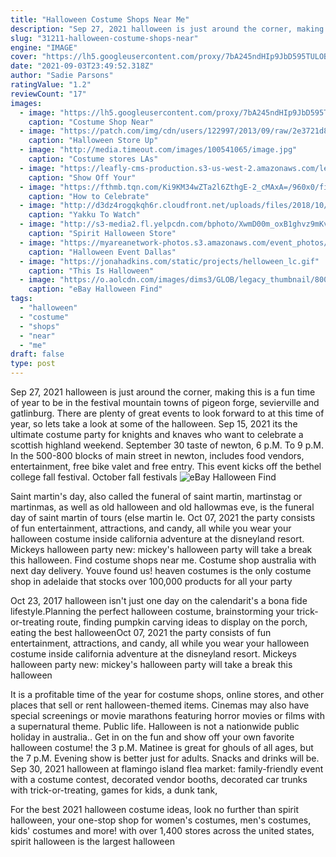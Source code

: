 ```yaml
---
title: "Halloween Costume Shops Near Me"
description: "Sep 27, 2021 halloween is just around the corner, making this is a fun time of year to be in the festival mountain towns of pigeon forge, sevierville and gatlinburg. There are plenty of great events to look forward to at this time of year, so lets take a look at some of the halloween"
slug: "31211-halloween-costume-shops-near"
engine: "IMAGE"
cover: "https://lh5.googleusercontent.com/proxy/7bA245ndHIp9JbD595TULOBdpUjp1mziwnE73JIgAuWAe6Kg5644fRfeSlITIqGpIRRr3r9wRWFmr9Kggi7AhvElzE8_Sbqdxfp3VD_WmqxWy8Q_uzaqe7N5CUH9pFkazEiHqM4f3S9upg=s0-d"
date: "2021-09-03T23:49:52.318Z"
author: "Sadie Parsons"
ratingValue: "1.2"
reviewCount: "17"
images:
  - image: "https://lh5.googleusercontent.com/proxy/7bA245ndHIp9JbD595TULOBdpUjp1mziwnE73JIgAuWAe6Kg5644fRfeSlITIqGpIRRr3r9wRWFmr9Kggi7AhvElzE8_Sbqdxfp3VD_WmqxWy8Q_uzaqe7N5CUH9pFkazEiHqM4f3S9upg=s0-d"
    caption: "Costume Shop Near"
  - image: "https://patch.com/img/cdn/users/122997/2013/09/raw/2e3721d80c8548d5981b571a02375e1a.jpg?width=695"
    caption: "Halloween Store Up"
  - image: "http://media.timeout.com/images/100541065/image.jpg"
    caption: "Costume stores LAs"
  - image: "https://leafly-cms-production.s3-us-west-2.amazonaws.com/legacy/content/show-off-your-favorite-strain-with-these-8-halloween-costume-idea/cMyJDw0wQXa2nEalii6S_Grape-Ape.jpg"
    caption: "Show Off Your"
  - image: "https://fthmb.tqn.com/Ki9KM34wZTa2l6ZthgE-2_cMAxA=/960x0/filters:no_upscale():max_bytes(150000):strip_icc()/batala-village-halloween-parade-2-57c45ccd5f9b5855e5ac261d.jpg"
    caption: "How to Celebrate"
  - image: "http://d3dz4rogqkqh6r.cloudfront.net/uploads/files/2018/10/yimg_YnUt5Z-640x360.jpg"
    caption: "Yakku To Watch"
  - image: "http://s3-media2.fl.yelpcdn.com/bphoto/XwmD00m_oxB1ghvz9mKv5Q/o.jpg"
    caption: "Spirit Halloween Store"
  - image: "https://myareanetwork-photos.s3.amazonaws.com/event_photos/f/432959_1570349622.jpg"
    caption: "Halloween Event Dallas"
  - image: "https://jonahadkins.com/static/projects/helloween_lc.gif"
    caption: "This Is Halloween"
  - image: "https://o.aolcdn.com/images/dims3/GLOB/legacy_thumbnail/800x450/format/jpg/quality/85/http://www.blogcdn.com/www.autoblog.com/media/2007/10/c7ae_1.jpg"
    caption: "eBay Halloween Find"
tags:
  - "halloween"
  - "costume"
  - "shops"
  - "near"
  - "me"
draft: false
type: post
---
```


Sep 27, 2021 halloween is just around the corner, making this is a fun time of year to be in the festival mountain towns of pigeon forge, sevierville and gatlinburg. There are plenty of great events to look forward to at this time of year, so lets take a look at some of the halloween. Sep 15, 2021 its the ultimate costume party for knights and knaves who want to celebrate a scottish highland weekend. September 30 taste of newton, 6 p.M. To 9 p.M. In the 500-800 blocks of main street in newton, includes food vendors, entertainment, free bike valet and free entry. This event kicks off the bethel college fall festival. October fall festivals
![eBay Halloween Find](https://o.aolcdn.com/images/dims3/GLOB/legacy_thumbnail/800x450/format/jpg/quality/85/http://www.blogcdn.com/www.autoblog.com/media/2007/10/c7ae_1.jpg "eBay Halloween Find")

Saint martin&#39;s day, also called the funeral of saint martin, martinstag or martinmas, as well as old halloween and old hallowmas eve, is the funeral day of saint martin of tours (else martin le. Oct 07, 2021 the party consists of fun entertainment, attractions, and candy, all while you wear your halloween costume inside california adventure at the disneyland resort. Mickeys halloween party new: mickey&#39;s halloween party will take a break this halloween. Find costume shops near me. Costume shop australia with next day delivery. Youve found us! heaven costumes is the only costume shop in adelaide that stocks over 100,000 products for all your party
<!--inArticleAds-->

<!--galleryOne-->

Oct 23, 2017 halloween isn't just one day on the calendarit's a bona fide lifestyle.Planning the perfect halloween costume, brainstorming your trick-or-treating route, finding pumpkin carving ideas to display on the porch, eating the best halloweenOct 07, 2021 the party consists of fun entertainment, attractions, and candy, all while you wear your halloween costume inside california adventure at the disneyland resort. Mickeys halloween party new: mickey's halloween party will take a break this halloween
<!--inArticleAds-->

<!--galleryTwo-->

It is a profitable time of the year for costume shops, online stores, and other places that sell or rent halloween-themed items. Cinemas may also have special screenings or movie marathons featuring horror movies or films with a supernatural theme. Public life. Halloween is not a nationwide public holiday in australia.. Get in on the fun and show off your own favorite halloween costume! the 3 p.M. Matinee is great for ghouls of all ages, but the 7 p.M. Evening show is better just for adults. Snacks and drinks will be. Sep 30, 2021 halloween at flamingo island flea market: family-friendly event with a costume contest, decorated vendor booths, decorated car trunks with trick-or-treating, games for kids, a dunk tank,
<!--galleryThree-->

For the best 2021 halloween costume ideas, look no further than spirit halloween, your one-stop shop for women's costumes, men's costumes, kids' costumes and more! with over 1,400 stores across the united states, spirit halloween is the largest halloween